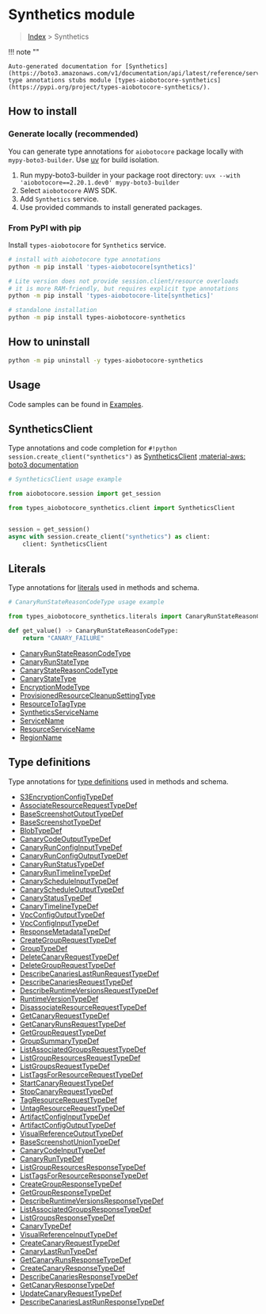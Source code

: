 # Synthetics module

> [Index](../README.md) > Synthetics


!!! note ""

    Auto-generated documentation for [Synthetics](https://boto3.amazonaws.com/v1/documentation/api/latest/reference/services/synthetics.html#synthetics)
    type annotations stubs module [types-aiobotocore-synthetics](https://pypi.org/project/types-aiobotocore-synthetics/).

## How to install

### Generate locally (recommended)

You can generate type annotations for `aiobotocore` package locally with `mypy-boto3-builder`.
Use [uv](https://docs.astral.sh/uv/getting-started/installation/) for build isolation.

1. Run mypy-boto3-builder in your package root directory: `uvx --with 'aiobotocore==2.20.1.dev0' mypy-boto3-builder`
1. Select `aiobotocore` AWS SDK.
1. Add `Synthetics` service.
1. Use provided commands to install generated packages.



### From PyPI with pip

Install `types-aiobotocore` for `Synthetics` service.

```bash
# install with aiobotocore type annotations
python -m pip install 'types-aiobotocore[synthetics]'

# Lite version does not provide session.client/resource overloads
# it is more RAM-friendly, but requires explicit type annotations
python -m pip install 'types-aiobotocore-lite[synthetics]'

# standalone installation
python -m pip install types-aiobotocore-synthetics
```



## How to uninstall

```bash
python -m pip uninstall -y types-aiobotocore-synthetics
```

## Usage

Code samples can be found in [Examples](./usage.md).

## SyntheticsClient

Type annotations and code completion for  `#!python session.create_client("synthetics")` as [SyntheticsClient](./client.md)
[:material-aws: boto3 documentation](https://boto3.amazonaws.com/v1/documentation/api/latest/reference/services/synthetics.html#Synthetics.Client)

```python
# SyntheticsClient usage example

from aiobotocore.session import get_session

from types_aiobotocore_synthetics.client import SyntheticsClient


session = get_session()
async with session.create_client("synthetics") as client:
    client: SyntheticsClient
```








## Literals

Type annotations for [literals](./literals.md) used in methods and schema.

```python
# CanaryRunStateReasonCodeType usage example

from types_aiobotocore_synthetics.literals import CanaryRunStateReasonCodeType

def get_value() -> CanaryRunStateReasonCodeType:
    return "CANARY_FAILURE"
```

- [CanaryRunStateReasonCodeType](./literals.md#canaryrunstatereasoncodetype)
- [CanaryRunStateType](./literals.md#canaryrunstatetype)
- [CanaryStateReasonCodeType](./literals.md#canarystatereasoncodetype)
- [CanaryStateType](./literals.md#canarystatetype)
- [EncryptionModeType](./literals.md#encryptionmodetype)
- [ProvisionedResourceCleanupSettingType](./literals.md#provisionedresourcecleanupsettingtype)
- [ResourceToTagType](./literals.md#resourcetotagtype)
- [SyntheticsServiceName](./literals.md#syntheticsservicename)
- [ServiceName](./literals.md#servicename)
- [ResourceServiceName](./literals.md#resourceservicename)
- [RegionName](./literals.md#regionname)




## Type definitions

Type annotations for [type definitions](./type_defs.md) used in methods and schema.

- [S3EncryptionConfigTypeDef](./type_defs.md#s3encryptionconfigtypedef)
- [AssociateResourceRequestTypeDef](./type_defs.md#associateresourcerequesttypedef)
- [BaseScreenshotOutputTypeDef](./type_defs.md#basescreenshotoutputtypedef)
- [BaseScreenshotTypeDef](./type_defs.md#basescreenshottypedef)
- [BlobTypeDef](./type_defs.md#blobtypedef)
- [CanaryCodeOutputTypeDef](./type_defs.md#canarycodeoutputtypedef)
- [CanaryRunConfigInputTypeDef](./type_defs.md#canaryrunconfiginputtypedef)
- [CanaryRunConfigOutputTypeDef](./type_defs.md#canaryrunconfigoutputtypedef)
- [CanaryRunStatusTypeDef](./type_defs.md#canaryrunstatustypedef)
- [CanaryRunTimelineTypeDef](./type_defs.md#canaryruntimelinetypedef)
- [CanaryScheduleInputTypeDef](./type_defs.md#canaryscheduleinputtypedef)
- [CanaryScheduleOutputTypeDef](./type_defs.md#canaryscheduleoutputtypedef)
- [CanaryStatusTypeDef](./type_defs.md#canarystatustypedef)
- [CanaryTimelineTypeDef](./type_defs.md#canarytimelinetypedef)
- [VpcConfigOutputTypeDef](./type_defs.md#vpcconfigoutputtypedef)
- [VpcConfigInputTypeDef](./type_defs.md#vpcconfiginputtypedef)
- [ResponseMetadataTypeDef](./type_defs.md#responsemetadatatypedef)
- [CreateGroupRequestTypeDef](./type_defs.md#creategrouprequesttypedef)
- [GroupTypeDef](./type_defs.md#grouptypedef)
- [DeleteCanaryRequestTypeDef](./type_defs.md#deletecanaryrequesttypedef)
- [DeleteGroupRequestTypeDef](./type_defs.md#deletegrouprequesttypedef)
- [DescribeCanariesLastRunRequestTypeDef](./type_defs.md#describecanarieslastrunrequesttypedef)
- [DescribeCanariesRequestTypeDef](./type_defs.md#describecanariesrequesttypedef)
- [DescribeRuntimeVersionsRequestTypeDef](./type_defs.md#describeruntimeversionsrequesttypedef)
- [RuntimeVersionTypeDef](./type_defs.md#runtimeversiontypedef)
- [DisassociateResourceRequestTypeDef](./type_defs.md#disassociateresourcerequesttypedef)
- [GetCanaryRequestTypeDef](./type_defs.md#getcanaryrequesttypedef)
- [GetCanaryRunsRequestTypeDef](./type_defs.md#getcanaryrunsrequesttypedef)
- [GetGroupRequestTypeDef](./type_defs.md#getgrouprequesttypedef)
- [GroupSummaryTypeDef](./type_defs.md#groupsummarytypedef)
- [ListAssociatedGroupsRequestTypeDef](./type_defs.md#listassociatedgroupsrequesttypedef)
- [ListGroupResourcesRequestTypeDef](./type_defs.md#listgroupresourcesrequesttypedef)
- [ListGroupsRequestTypeDef](./type_defs.md#listgroupsrequesttypedef)
- [ListTagsForResourceRequestTypeDef](./type_defs.md#listtagsforresourcerequesttypedef)
- [StartCanaryRequestTypeDef](./type_defs.md#startcanaryrequesttypedef)
- [StopCanaryRequestTypeDef](./type_defs.md#stopcanaryrequesttypedef)
- [TagResourceRequestTypeDef](./type_defs.md#tagresourcerequesttypedef)
- [UntagResourceRequestTypeDef](./type_defs.md#untagresourcerequesttypedef)
- [ArtifactConfigInputTypeDef](./type_defs.md#artifactconfiginputtypedef)
- [ArtifactConfigOutputTypeDef](./type_defs.md#artifactconfigoutputtypedef)
- [VisualReferenceOutputTypeDef](./type_defs.md#visualreferenceoutputtypedef)
- [BaseScreenshotUnionTypeDef](./type_defs.md#basescreenshotuniontypedef)
- [CanaryCodeInputTypeDef](./type_defs.md#canarycodeinputtypedef)
- [CanaryRunTypeDef](./type_defs.md#canaryruntypedef)
- [ListGroupResourcesResponseTypeDef](./type_defs.md#listgroupresourcesresponsetypedef)
- [ListTagsForResourceResponseTypeDef](./type_defs.md#listtagsforresourceresponsetypedef)
- [CreateGroupResponseTypeDef](./type_defs.md#creategroupresponsetypedef)
- [GetGroupResponseTypeDef](./type_defs.md#getgroupresponsetypedef)
- [DescribeRuntimeVersionsResponseTypeDef](./type_defs.md#describeruntimeversionsresponsetypedef)
- [ListAssociatedGroupsResponseTypeDef](./type_defs.md#listassociatedgroupsresponsetypedef)
- [ListGroupsResponseTypeDef](./type_defs.md#listgroupsresponsetypedef)
- [CanaryTypeDef](./type_defs.md#canarytypedef)
- [VisualReferenceInputTypeDef](./type_defs.md#visualreferenceinputtypedef)
- [CreateCanaryRequestTypeDef](./type_defs.md#createcanaryrequesttypedef)
- [CanaryLastRunTypeDef](./type_defs.md#canarylastruntypedef)
- [GetCanaryRunsResponseTypeDef](./type_defs.md#getcanaryrunsresponsetypedef)
- [CreateCanaryResponseTypeDef](./type_defs.md#createcanaryresponsetypedef)
- [DescribeCanariesResponseTypeDef](./type_defs.md#describecanariesresponsetypedef)
- [GetCanaryResponseTypeDef](./type_defs.md#getcanaryresponsetypedef)
- [UpdateCanaryRequestTypeDef](./type_defs.md#updatecanaryrequesttypedef)
- [DescribeCanariesLastRunResponseTypeDef](./type_defs.md#describecanarieslastrunresponsetypedef)

